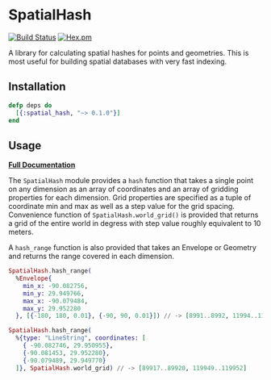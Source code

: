 # SpatialHash

[![Build Status](https://travis-ci.org/pkinney/spatial_hash_ex.svg?branch=master)](https://travis-ci.org/pkinney/spatial_hash_ex)
[![Hex.pm](https://img.shields.io/hexpm/v/spatial_hash.svg)](https://hex.pm/packages/spatial_hash)

A library for calculating spatial hashes for points and geometries.
This is most useful for building spatial databases with very fast indexing.

## Installation

```elixir
defp deps do
  [{:spatial_hash, "~> 0.1.0"}]
end
```

## Usage

**[Full Documentation](https://hexdocs.pm/spatial_hash/SpatialHash.html)**

The `SpatialHash` module provides a `hash` function that takes a single point on any dimension
as an array of coordinates and an array of gridding properties for each dimension.  Grid
properties are specified as a tuple of coordinate min and max as well as a step value for
the grid spacing.  Convenience function of `SpatialHash.world_grid()` is provided that
returns a grid of the entire world in degress with step value roughly equivalent to 10 meters.

A `hash_range` function is also provided that takes an Envelope or Geometry and returns
the range covered in each dimension.

```elixir
SpatialHash.hash_range(
  %Envelope{
    min_x: -90.082756,
    min_y: 29.949766,
    max_x: -90.079484,
    max_y: 29.952280
  }, [{-180, 180, 0.01}, {-90, 90, 0.01}]) // -> [8991..8992, 11994..11995]

SpatialHash.hash_range(
  %{type: "LineString", coordinates: [
    { -90.082746, 29.950955},
    {-90.081453, 29.952280},
    {-90.079489, 29.949770}
  ]}, SpatialHash.world_grid) // -> [89917..89920, 119949..119952]
```
